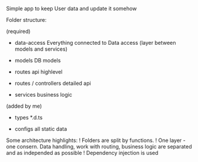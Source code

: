 Simple app to keep User data and update it somehow

Folder structure:

(required)
- data-access
Everything connected to Data access (layer between models and services)

- models
DB models

- routes
api highlevel

- routes / controllers
detailed api

- services
business logic

(added by me)
- types
*.d.ts

- configs
all static data

Some architecture highlights:
! Folders are split by functions.
! One layer - one consern. Data handling, work with routing, business logic are separated and as independed as possible 
! Dependency injection is used

